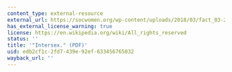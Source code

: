 ```yaml
---
content_type: external-resource
external_url: https://socwomen.org/wp-content/uploads/2018/03/fact_03-2007-intersex.pdf
has_external_license_warning: true
license: https://en.wikipedia.org/wiki/All_rights_reserved
status: ''
title: '"Intersex." (PDF)'
uid: edb2cf1c-2fd7-439e-92ef-633456765032
wayback_url: ''
---
```

